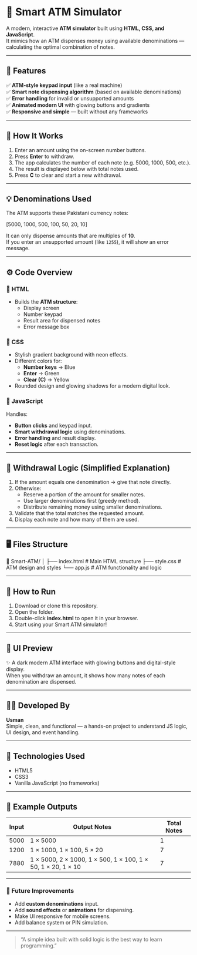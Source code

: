 # 💸 Smart ATM Simulator

A modern, interactive **ATM simulator** built using **HTML, CSS, and JavaScript**.  
It mimics how an ATM dispenses money using available denominations — calculating the optimal combination of notes.

---

## 🎯 Features

✅ **ATM-style keypad input** (like a real machine)  
✅ **Smart note dispensing algorithm** (based on available denominations)  
✅ **Error handling** for invalid or unsupported amounts  
✅ **Animated modern UI** with glowing buttons and gradients  
✅ **Responsive and simple** — built without any frameworks  

---

## 🧠 How It Works

1. Enter an amount using the on-screen number buttons.  
2. Press **Enter** to withdraw.  
3. The app calculates the number of each note (e.g. 5000, 1000, 500, etc.).  
4. The result is displayed below with total notes used.  
5. Press **C** to clear and start a new withdrawal.

---

## 💡 Denominations Used

The ATM supports these Pakistani currency notes:

[5000, 1000, 500, 100, 50, 20, 10]


It can only dispense amounts that are multiples of **10**.  
If you enter an unsupported amount (like `1255`), it will show an error message.

---

## ⚙️ Code Overview

### 🧩 HTML
- Builds the **ATM structure**:
  - Display screen
  - Number keypad
  - Result area for dispensed notes
  - Error message box

### 🎨 CSS
- Stylish gradient background with neon effects.
- Different colors for:
  - **Number keys** → Blue
  - **Enter** → Green
  - **Clear (C)** → Yellow
- Rounded design and glowing shadows for a modern digital look.

### 🧮 JavaScript
Handles:
- **Button clicks** and keypad input.
- **Smart withdrawal logic** using denominations.
- **Error handling** and result display.
- **Reset logic** after each transaction.

---

## 🧾 Withdrawal Logic (Simplified Explanation)

1. If the amount equals one denomination → give that note directly.  
2. Otherwise:
   - Reserve a portion of the amount for smaller notes.
   - Use larger denominations first (greedy method).
   - Distribute remaining money using smaller denominations.
3. Validate that the total matches the requested amount.
4. Display each note and how many of them are used.

---

## 🖥️ Files Structure

📁 Smart-ATM/
│
├── index.html # Main HTML structure
├── style.css # ATM design and styles
└── app.js # ATM functionality and logic

---

## 🚀 How to Run

1. Download or clone this repository.
2. Open the folder.
3. Double-click **index.html** to open it in your browser.
4. Start using your Smart ATM simulator!

---

## 📸 UI Preview

✨ A dark modern ATM interface with glowing buttons and digital-style display.  
When you withdraw an amount, it shows how many notes of each denomination are dispensed.

---

## 👨‍💻 Developed By

**Usman**  
Simple, clean, and functional — a hands-on project to understand JS logic, UI design, and event handling.

---

## 🧰 Technologies Used

- HTML5  
- CSS3  
- Vanilla JavaScript (no frameworks)

---

## 🧪 Example Outputs

| Input | Output Notes | Total Notes |
|-------|---------------|-------------|
| 5000  | 1 × 5000      | 1 |
| 1200  | 1 × 1000, 1 × 100, 5 × 20 | 7 |
| 7880  | 1 × 5000, 2 × 1000, 1 × 500, 1 × 100, 1 × 50, 1 × 20, 1 × 10 | 7 |

---

### 🏁 Future Improvements

- Add **custom denominations** input.  
- Add **sound effects** or **animations** for dispensing.  
- Make UI responsive for mobile screens.  
- Add balance system or PIN simulation.

---

> “A simple idea built with solid logic is the best way to learn programming.”
